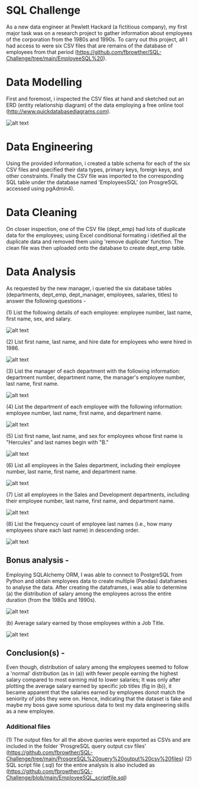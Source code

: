 # SQL Challenge
As a new data engineer at Pewlett Hackard (a fictitious company), my first major task was on a research project to gather information about employees of the corporation from the 1980s and 1990s. To carry out this project, all I had access to were six CSV files that are remains of the database of employees from that period (https://github.com/fbrowther/SQL-Challenge/tree/main/EmployeeSQL%20).

# Data Modelling
First and foremost, i inspected the CSV files at hand and sketched out an ERD (entity relationship diagram) of the data employing a free online tool (http://www.quickdatabasediagrams.com).

![alt text](https://github.com/fbrowther/SQL-Challenge/blob/main/Results%20images/ERD%20employeeSQL.png)

# Data Engineering 
Using the provided information, i created a table schema for each of the six CSV files and specified their data types, primary keys, foreign keys, and other constraints. Finally the CSV file was imported to the corresponding SQL table under the database named 'EmployeesSQL' (on ProsgreSQL accessed using pgAdmin4).

# Data Cleaning
On closer inspection, one of the CSV file (dept_emp) had lots of duplicate data for the employees; using Excel conditional formating i idetified all the duplicate data and removed them using 'remove duplicate' function. The clean file was then uploaded onto the database to create dept_emp table.


# Data Analysis
As requested by the new manager, i queried the six database tables (departments, dept_emp, dept_manager, employees, salaries, titles) to answer the following questions -

(1) List the following details of each employee: employee number, last name, first name, sex, and salary.

![alt text](https://github.com/fbrowther/SQL-Challenge/blob/main/Results%20images/Query%201.png)


(2) List first name, last name, and hire date for employees who were hired in 1986.

![alt text](https://github.com/fbrowther/SQL-Challenge/blob/main/Results%20images/Query%202.png)

(3) List the manager of each department with the following information: department number, department name, the manager's employee number, last name, first name.

![alt text](https://github.com/fbrowther/SQL-Challenge/blob/main/Results%20images/Query%203.png)

(4) List the department of each employee with the following information: employee number, last name, first name, and department name.

![alt text](https://github.com/fbrowther/SQL-Challenge/blob/main/Results%20images/Query%204.png)

(5) List first name, last name, and sex for employees whose first name is "Hercules" and last names begin with "B."

![alt text](https://github.com/fbrowther/SQL-Challenge/blob/main/Results%20images/Query%205.png)

(6) List all employees in the Sales department, including their employee number, last name, first name, and department name.

![alt text](https://github.com/fbrowther/SQL-Challenge/blob/main/Results%20images/Query%206.png)

(7) List all employees in the Sales and Development departments, including their employee number, last name, first name, and department name.

![alt text](https://github.com/fbrowther/SQL-Challenge/blob/main/Results%20images/Query%207.png)

(8) List the frequency count of employee last names (i.e., how many employees share each last name) in descending order.

![alt text](https://github.com/fbrowther/SQL-Challenge/blob/main/Results%20images/Query%208.png)


## Bonus analysis -
Employing SQLAlchemy ORM, I was able to connect to PostgreSQL from Python and obtain employees data to create multiple (Pandas) dataframes to analyse the data. 
After creating the dataframes, i was able to determine 
(a) the distribution of salary among the employees across the entire duration (from the 1980s and 1990s).

![alt text](https://github.com/fbrowther/SQL-Challenge/blob/main/Results%20images/Distribution%20of%20Salary%20across%20employees.png)

(b) Average salary earned by those employees within a Job Title.

![alt text](https://github.com/fbrowther/SQL-Challenge/blob/main/Results%20images/Employees'%20earning%20based%20on%20Job%20title.png)

## Conclusion(s) -
Even though, distribution of salary among the employees seemed to follow a 'normal' distribution (as in (a)) with fewer people earning the highest salary compared to most earning mid to lower salaries; It was only after plotting the average salary earned by specific job titles (fig in (b)), it became apparent that the salaries earned by employees donot match the seniority of jobs they were on. Hence, indicating that the dataset is fake and maybe my boss gave some spurious data to test my data engineering skills as a new employee.


### Additional files
(1) The output files for all the above queries were exported as CSVs and are included in the folder 'ProsgreSQL query output csv files' (https://github.com/fbrowther/SQL-Challenge/tree/main/ProsgreSQL%20query%20output%20csv%20files)
(2) SQL script file (.sql) for the entire analysis is also included as (https://github.com/fbrowther/SQL-Challenge/blob/main/EmployeeSQL_scriptfile.sql)


